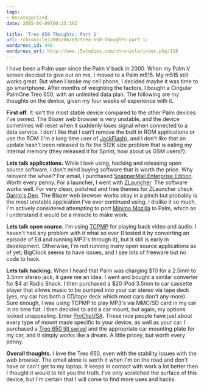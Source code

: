 ```yaml
---
tags:
- Uncategorized
date: 2005-06-09T00:25:19Z

title: 'Treo 650 Thoughts: Part 1'
url: /chronicle/2005/06/09/treo-650-thoughts-part-1/
wordpress_id: 448
wordpress_url: http://www.j5studios.com/chronicle/index.php/118
---
```



I have been a Palm user since the Palm V back in 2000.  When my Palm V screen decided to give out on me,
I moved to a Palm m515.  My m515 still works great.  But when I broke my cell phone, I decided maybe it was
time to go smartphone.  After months of weighting the factors, I bought a Cingular PalmOne Treo 650, with an
unlimited data plan.  The following are my thoughts on the device, given my four weeks of experience with it.




<b>First off.</b> It isn't the most stable device compared to the other Palm devices I've owned.  The Blazer web browser is very unstable, and the device
sometimes will reset when it suddenly loses signal when connected to a data service.  I don't like that I can't
remove the built in ROM applications or use the ROM (I'm a long time user of <a href="http://www.brayder.com/products/jackflash.html">JackFlash</a>), and I don't like that an update hasn't been released to fix the
512K size problem that is eating my internal memory (they released it for Sprint, how about us GSM users?).




<b>Lets talk applications.</b>  While I love using, hacking and releasing open source software, I don't mind buying software
that is worth the price.  Why reinvent the wheel?  For email, I purchased
<a href="http://snappermail.com/wireless/email/">SnapperMail Enterprise Edition</a>. Worth every penny.
For a launcher, I went with <a href="http://www.zztechs.com/">ZLauncher</a>.  The software works well.  For very clean, polished and
free themes for ZLauncher check <a href="http://www.darrinsden.com/skins.htm">Darrin's Den</a>.  The Blazer web browser works okay in a pinch
but probably is the most unstable application I've ever continued using.  I dislike it so much, I'm actively considered attempting to port <a href="http://www.mozilla.org/projects/minimo/">Minimo Mozilla</a> to Palm,
which as I understand it would be a miracle to make work.




<b>Lets talk open source.</b> I'm using <a href="http://tcpmp.corecodec.org/">TCPMP</a> for playing back video and audio.  I haven't had any problem
with it what so ever (I tested it by converting an episode of Ed and running MP3's through it), but it still is early in development.  Otherwise, I'm not running many open source applications as of yet; BigClock seems
to have issues, and I see lots of freeware but no code to hack.




<b>Lets talk hacking.</b>  When I heard that Palm was charging $10 for a 2.5mm to 3.5mm stereo jack, it gave me an idea.
I went and bought a similar converter for $4 at Radio Shack.  I then purchased a $20 iPod 3.5mm to car cassette player that allows music to be pumped into your car
stereo via tape deck (yes, my car has both a CD/tape deck which most cars don't any more).  Sure enough, I was using TCPMP to play MP3's via MMC/SD card
in my car in no time flat.  I then decided to add a car mount, but again, my options looked unappealing.  Enter <a href="http://www.proclipusa.com/">ProClipUSA</a>.  These nice people have
just about every type of mount made specific to your device, as well as your car.  I purchased a <a href="http://www.proclipusa.com/?sectionpath=143&pageid=8588&processor=content&pcategoryid=13781&categoryid=14094&p_origin=143&p_sectionid=143&p_pageid=8900&p_processor=asp&p_asp_processor=product&p_action=proclipcategorysearch&p_ppagecategoryid=&p_pagecategoryid=&p_pcategoryid=13781&p_categoryid=14094&p_sitecategoryid=&p_year=">Treo 650 tilt swivel</a> and
the appropriate car mounting plate for my car, and it simply works like a dream.  A little pricey, but worth every penny.



<b>Overall thoughts.</b>  I love the Treo 650, even with the stability issues with the web browser.  The email alone is worth it when I'm on the road and don't
have or can't get to my laptop.  It keeps in contact with work a lot better then I thought it would to tell you the truth.
  I've only scratched the surface of this device, but I'm certain that I will come to find more uses and hacks.

